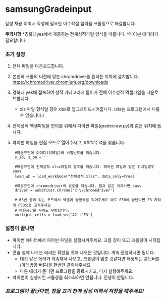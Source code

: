 # samsungGradeinput
삼성 채용 이력서 작성에 필요한 이수학점 입력을 크롤링으로 해결합니다.

__주의사항__ *경북대yes에서 제공하는 전체성적파일 양식을 따릅니다. *파이썬 에디터가 필요합니다.

### 초기 설정
1. 전체 파일을 다운로드합니다.
2. 본인의 크롬의 버전에 맞는 chromdriver를 원하는 위치에 설치합니다. https://chromedriver.chromium.org/downloads
3. 경북대 yes에 접속하여 성적 카테고리에 들어가 전체 이수성적 엑셀파일을 다운로드합니다.
   * xls 파일 형식일 경우 xlsx로 업그레이드시켜줍니다. (xls는 프로그램에서 다룰 수 없습니다.)
4. 전체성적 엑셀파일을 편의를 위해서 파이썬 파일(gradecraw.py)과 같은 위치에 둡니다.
5. 파이썬 파일을 편집 모드로 열어주시고, ####주석을 찾습니다.

        #따옴표안에 아이디(이메일)와 비밀번호를 적습니다.
        s_id, s_pa = '' 
        
        #따옴표안에 전체성적.xlsx파일의 경로를 적습니다. 파이썬 파일과 같은 위치일경우 pass
        load_wb = load_workbook("전체성적.xlsx", data_only=True)
        
        #따옴표안에 chromedriver의 경로를 적습니다. 밑과 같은 위치라면 pass
        driver = webdriver.Chrome('C:\\chromedriver')
        
        # 63번 줄에 있는 코드에서 엑셀에 끝항목을 적어주세요 예로 F50에 끝난다면 F3 자리에 F50으로 고쳐주세요
        # 여유공간을 두어도 무방합니다. 
        multiple_cells = load_ws['A2':'F3']

### 설정이 끝나면
* 파이썬 에디터에서 파이썬 파일을 실행시켜주세요. 크롬 창이 뜨고 크롤링이 시작됩니다.
* 콘솔 창에 나오는 에러는 확인을 위해 나오는 것입니다. 계속 진행하시면 됩니다.
  * 대신 같은 에러가 계속해서 나오고, 크롤링이 멈춘 것같다면 해당되는 콤보버튼(아래방향 버튼)을 한번만 클릭해주세요
  * 다른 에러가 뜬다면 프로그램을 종료시키고, 다시 실행해주세요.
* 파이썬이 실행시킨 크롬창을 최소화하면 안됩니다. 진행이 안됩니다. 

### *프로그램이 끝난다면, 창을 끄기 전에 삼성 이력서 저장을 해주세요!*
